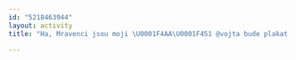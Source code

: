 ```yaml
---
id: "5218463944"
layout: activity
title: "Ha, Mravenci jsou moji \U0001F4AA\U0001F451 @vojta bude plakat \U0001F601\U0001F61A"

---
```

